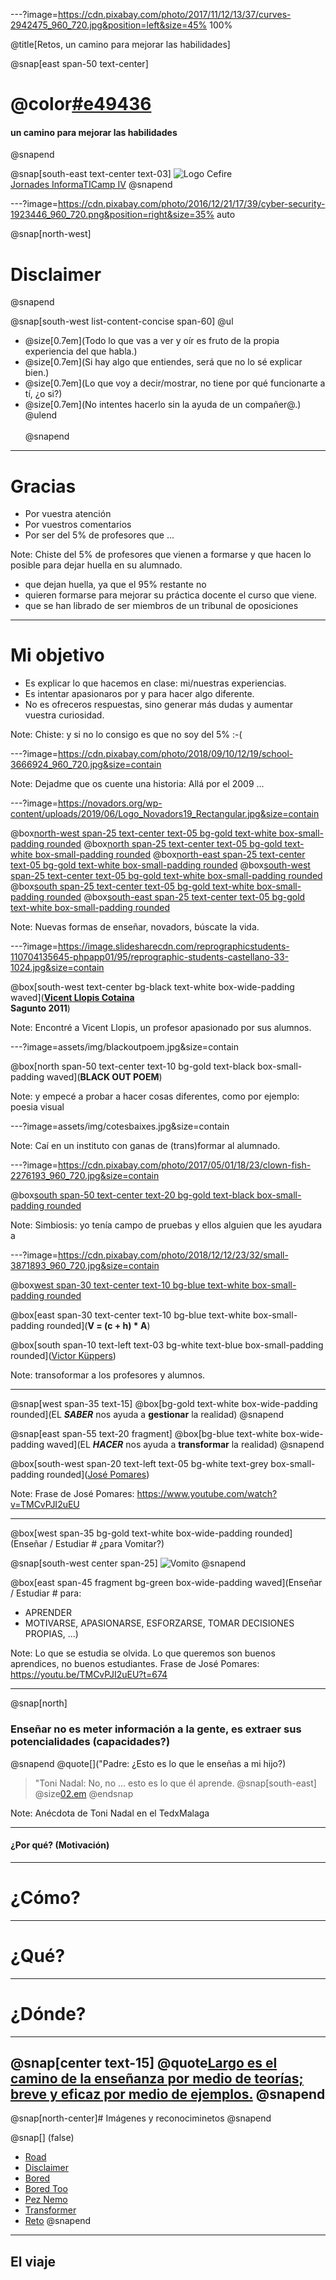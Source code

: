 ---?image=https://cdn.pixabay.com/photo/2017/11/12/13/37/curves-2942475_960_720.jpg&position=left&size=45% 100%

@title[Retos, un camino para mejorar las habilidades]

@snap[east span-50 text-center]
# @color[#e49436](Retos)
#### un camino para mejorar las habilidades
@snapend

@snap[south-east text-center text-03]
![Logo Cefire](http://mestreacasa.gva.es/image/layout_set_logo?img_id=500003437543&t=1561102791500)
<br>
[Jornades InformaTICamp IV](http://mestreacasa.gva.es/web/cefirecastello/jornades/informaticamp_iv)
@snapend

---?image=https://cdn.pixabay.com/photo/2016/12/21/17/39/cyber-security-1923446_960_720.png&position=right&size=35% auto

@snap[north-west]
# Disclaimer
@snapend

@snap[south-west list-content-concise span-60]
@ul[](false)
- @size[0.7em](Todo lo que vas a ver y oír es fruto de la propia experiencia del que habla.)
- @size[0.7em](Si hay algo que entiendes, será que no lo sé explicar bien.)
- @size[0.7em](Lo que voy a decir/mostrar, no tiene por qué funcionarte a tí, ¿o si?)
- @size[0.7em](No intentes hacerlo sin la ayuda de un compañer@.)
@ulend
<br><br>
@snapend

---

# Gracias

- Por vuestra atención
- Por vuestros comentarios
- Por ser del 5% de profesores que ...

Note:
Chiste del 5% de profesores que vienen a formarse y que hacen lo posible para dejar huella en su alumnado.
- que dejan huella, ya que el 95% restante no 
- quieren formarse para mejorar su práctica docente el curso que viene.
- que se han librado de ser miembros de un tribunal de oposiciones

---

# Mi objetivo
- Es explicar lo que hacemos en clase: mi/nuestras experiencias.
- Es intentar apasionaros por y para hacer algo diferente.
- No es ofreceros respuestas, sino generar más dudas y aumentar vuestra curiosidad.

Note:
Chiste: y si no lo consigo es que no soy del 5% :-( 


---?image=https://cdn.pixabay.com/photo/2018/09/10/12/19/school-3666924_960_720.jpg&size=contain

Note: 
Dejadme que os cuente una historia: Allá por el 2009 ...

---?image=https://novadors.org/wp-content/uploads/2019/06/Logo_Novadors19_Rectangular.jpg&size=contain

@box[north-west span-25 text-center text-05 bg-gold text-white box-small-padding rounded](**SPAM**)
@box[north span-25 text-center text-05 bg-gold text-white box-small-padding rounded](**SPAM**)
@box[north-east span-25 text-center text-05 bg-gold text-white box-small-padding rounded](**SPAM**)
@box[south-west span-25 text-center text-05 bg-gold text-white box-small-padding rounded](**SPAM**)
@box[south span-25 text-center text-05 bg-gold text-white box-small-padding rounded](**SPAM**)
@box[south-east span-25 text-center text-05 bg-gold text-white box-small-padding rounded](**SPAM**)


Note: 
Nuevas formas de enseñar, novadors, búscate la vida. 

---?image=https://image.slidesharecdn.com/reprographicstudents-110704135645-phpapp01/95/reprographic-students-castellano-33-1024.jpg&size=contain

@box[south-west text-center bg-black text-white box-wide-padding waved](**<a href="https://www.slideshare.net/vicentllopis/reprographic-students" _target="_blank">Vicent Llopis Cotaina</a> <br> Sagunto 2011**)


Note: 
Encontré a Vicent Llopis, un profesor apasionado por sus alumnos. 

---?image=assets/img/blackoutpoem.jpg&size=contain 

@box[north span-50 text-center text-10 bg-gold text-black box-small-padding waved](**BLACK OUT POEM**)


Note: y empecé a probar a hacer cosas diferentes, como por ejemplo: poesia visual

---?image=assets/img/cotesbaixes.jpg&size=contain

Note: 
Caí en un instituto con ganas de (trans)formar al alumnado.

---?image=https://cdn.pixabay.com/photo/2017/05/01/18/23/clown-fish-2276193_960_720.jpg&size=contain

@box[south span-50 text-center text-20 bg-gold text-black box-small-padding rounded](**SIMBIOSIS**)

Note: 
Simbiosis: yo tenía campo de pruebas y ellos alguien que les ayudara a 

---?image=https://cdn.pixabay.com/photo/2018/12/12/23/32/small-3871893_960_720.jpg&size=contain

@box[west span-30 text-center text-10 bg-blue text-white box-small-padding rounded](**(TRANS)FORMAR**)

@box[east span-30 text-center text-10 bg-blue text-white box-small-padding rounded](**V = (c + h) \* A**)

@box[south span-10 text-left text-03 bg-white text-blue box-small-padding rounded](<a href="https://www.youtube.com/watch?v=nWecIwtN2ho" _target="_blank">Victor Küppers</a>)


Note: 
transoformar a los profesores y alumnos.

---

@snap[west span-35 text-15] 
@box[bg-gold text-white box-wide-padding rounded](EL **_SABER_** nos ayuda a **gestionar** la realidad) 
@snapend

@snap[east span-55 text-20 fragment] 
@box[bg-blue text-white box-wide-padding waved](EL **_HACER_** nos ayuda a **transformar** la realidad) 
@snapend

@box[south-west span-20 text-left text-05 bg-white text-grey box-small-padding rounded](<a href="https://www.youtube.com/watch?v=TMCvPJI2uEU" _target="_blank">José Pomares</a>)

Note: 
Frase de José Pomares: https://www.youtube.com/watch?v=TMCvPJI2uEU

---

@box[west span-35 bg-gold text-white box-wide-padding rounded](Enseñar / Estudiar # ¿para Vomitar?)

@snap[south-west center span-25]
![Vomito](https://openmoji.org/data/color/618x618/1F92E.png)
@snapend

@box[east span-45 fragment bg-green box-wide-padding waved](Enseñar / Estudiar #  para:
- APRENDER
- MOTIVARSE, APASIONARSE, ESFORZARSE, TOMAR DECISIONES PROPIAS, ...)

Note: 
Lo que se estudia se olvida.
Lo que queremos son buenos aprendices, no buenos estudiantes.
Frase de José Pomares: https://youtu.be/TMCvPJI2uEU?t=674

---

@snap[north]
### Enseñar no es meter información a la gente, es extraer sus potencialidades (capacidades?)
@snapend
@quote[]("Padre: ¿Esto es lo que le enseñas a mi hijo?)
> "Toni Nadal: No, no ... esto es lo que él aprende.
@snap[south-east] @size[02.em](https://www.youtube.com/watch?v=FXL2G1p-EDw) @endsnap

Note: 
Anécdota de Toni Nadal en el TedxMalaga

---

#### ¿Por qué? (Motivación)

---

# ¿Cómo? 


---

# ¿Qué?


---

# ¿Dónde?

---

@snap[center text-15]
@quote[Largo es el camino de la enseñanza por medio de teorías; breve y eficaz por medio de ejemplos.](Séneca)
@snapend
---
@snap[north-center]# Imágenes y reconociminetos @snapend

@snap[] (false)
- [Road](https://cdn.pixabay.com/photo/2017/11/12/13/37/curves-2942475_960_720.jpg)
- [Disclaimer](https://pixabay.com/es/illustrations/seguridad-cibernética-1923446/)
- [Bored](https://pixabay.com/photos/book-bored-college-education-15584/)
- [Bored Too](https://pixabay.com/photos/school-bored-girl-education-3666924/)
- [Pez Nemo](https://cdn.pixabay.com/photo/2017/05/01/18/23/clown-fish-2276193_960_720.jpg)
- [Transformer](https://pixabay.com/es/photos/pequeños-juguete-figurilla-3871893/)
- [Reto](https://www.tknika.eus/ethazi/wp-content/uploads/sites/29/2015/11/imagenreto_aldatuta.png)
@snapend

---

## El viaje 
<canvas data-chart="bar">
<!--
{
 "data": {
  "labels": ["Grupos ESO","Alumnado","Profesorado Implicado"],
  "datasets": [
   {
    "data":[1,60,6],
    "label":"Curso 15/16",
    "backgroundColor":"rgba(20,20,220,.8)"
   },
   {
    "data":[4,80,15],
    "label":"Curso 16/17",
    "backgroundColor":"rgba(120,120,220,.8)"
   },
   {
    "data":[4,140,30],
    "label":"Curso 17/18",
    "backgroundColor":"rgba(120,120,220,.8)"
   }
  ]
 },
 "options": { "responsive": "true" }
}
-->
</canvas>
